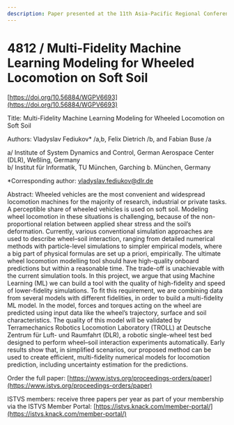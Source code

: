 ```yaml
---
description: Paper presented at the 11th Asia-Pacific Regional Conference of the ISTVS
---
```


# 4812 / Multi-Fidelity Machine Learning Modeling for Wheeled Locomotion on Soft Soil

[https://doi.org/10.56884/WGPV6693](https://doi.org/10.56884/WGPV6693)

Title: Multi-Fidelity Machine Learning Modeling for Wheeled Locomotion on Soft Soil

Authors: Vladyslav Fediukov\* /a,b, Felix Dietrich /b, and Fabian Buse /a

a/ Institute of System Dynamics and Control, German Aerospace Center (DLR), Weßling, Germany \
b/ Institut für Informatik, TU München, Garching b. München, Germany

\*Corresponding author: vladyslav.fediukov@dlr.de

Abstract: Wheeled vehicles are the most convenient and widespread locomotion machines for the majority of research, industrial or private tasks. A perceptible share of wheeled vehicles is used on soft soil. Modeling wheel locomotion in these situations is challenging, because of the non-proportional relation between applied shear stress and the soil’s deformation. Currently, various conventional simulation approaches are used to describe wheel–soil interaction, ranging from detailed numerical methods with particle-level simulations to simpler empirical models, where a big part of physical formulas are set up a priori, empirically. The ultimate wheel locomotion modelling tool should have high-quality onboard predictions but within a reasonable time. The trade-off is unachievable with the current simulation tools. In this project, we argue that using Machine Learning (ML) we can build a tool with the quality of high-fidelity and speed of lower-fidelity simulations. To fit this requirement, we are combining data from several models with different fidelities, in order to build a multi-fidelity ML model. In the model, forces and torques acting on the wheel are predicted using input data like the wheel’s trajectory, surface and soil characteristics. The quality of this model will be validated by Terramechanics Robotics Locomotion Laboratory (TROLL) at Deutsche Zentrum für Luft- und Raumfahrt (DLR), a robotic single-wheel test bed designed to perform wheel–soil interaction experiments automatically. Early results show that, in simplified scenarios, our proposed method can be used to create efficient, multi-fidelity numerical models for locomotion prediction, including uncertainty estimation for the predictions.

Order the full paper: [https://www.istvs.org/proceedings-orders/paper](https://www.istvs.org/proceedings-orders/paper)

ISTVS members: receive three papers per year as part of your membership via the ISTVS Member Portal: [https://istvs.knack.com/member-portal/](https://istvs.knack.com/member-portal/)


